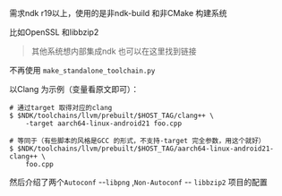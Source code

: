 需求ndk r19以上，使用的是非ndk-build 和非CMake  构建系统  

比如OpenSSL 和libbzip2  

> 其他系统想内部集成ndk 也可以在这里找到链接 

不再使用 `make_standalone_toolchain.py`

以Clang 为示例（变量看原文即可）：

```shell
# 通过target 取得对应的clang  
$ $NDK/toolchains/llvm/prebuilt/$HOST_TAG/clang++ \
    -target aarch64-linux-android21 foo.cpp
    
# 等同于（有些脚本的风格是GCC 的形式，不支持-target 完全参数，用这个就好）
$ $NDK/toolchains/llvm/prebuilt/$HOST_TAG/aarch64-linux-android21-clang++ \
    foo.cpp
```



然后介绍了两个`Autoconf` --`libpng` ,`Non-Autoconf` -- `libbzip2` 项目的配置